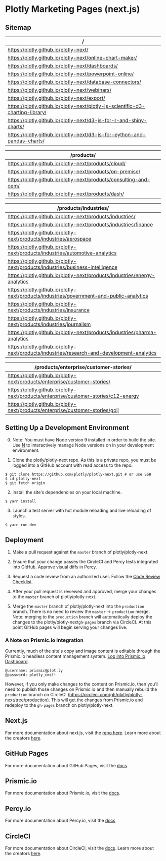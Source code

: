 # Plotly Marketing Pages (next.js)

## Sitemap

/ | 
------------ | 
https://plotly.github.io/plotly-next/ | 
https://plotly.github.io/plotly-next/online-chart-maker/ | 
https://plotly.github.io/plotly-next/dashboards/ | 
https://plotly.github.io/plotly-next/powerpoint-online/ | 
https://plotly.github.io/plotly-next/database-connectors/ | 
https://plotly.github.io/plotly-next/webinars/ | 
https://plotly.github.io/plotly-next/export/ | 
https://plotly.github.io/plotly-next/plotly-js-scientific-d3-charting-library/ | 
https://plotly.github.io/plotly-next/d3-js-for-r-and-shiny-charts/ | 
https://plotly.github.io/plotly-next/d3-js-for-python-and-pandas-charts/ | 

/products/ | 
------------ | 
https://plotly.github.io/plotly-next/products/cloud/ | 
https://plotly.github.io/plotly-next/products/on-premise/| 
https://plotly.github.io/plotly-next/products/consulting-and-oem/ | 
https://plotly.github.io/plotly-next/products/dash/ | 

/products/industries/ |
---------------------- |
https://plotly.github.io/plotly-next/products/industries/ |
https://plotly.github.io/plotly-next/products/industries/finance |
https://plotly.github.io/plotly-next/products/industries/aerospace |
https://plotly.github.io/plotly-next/products/industries/automotive-analytics |
https://plotly.github.io/plotly-next/products/industries/business-intelligence |
https://plotly.github.io/plotly-next/products/industries/energy-analytics |
https://plotly.github.io/plotly-next/products/industries/government-and-public-analytics |
https://plotly.github.io/plotly-next/products/industries/insurance |
https://plotly.github.io/plotly-next/products/industries/journalism |
https://plotly.github.io/plotly-next/products/industries/pharma-analytics |
https://plotly.github.io/plotly-next/products/industries/research-and-development-analytics |

/products/enterprise/customer-stories/ |
--------------------------------------- |
https://plotly.github.io/plotly-next/products/enterprise/customer-stories/ |
https://plotly.github.io/plotly-next/products/enterprise/customer-stories/c12-energy |
https://plotly.github.io/plotly-next/products/enterprise/customer-stories/goji |

## Setting Up a Development Environment

0. Note: You must have Node version 9 installed in order to build the site. Use [N](https://github.com/tj/n#installingactivating-versions) to interactively manage Node versions on in your development environment. 

1. Clone the plotly/plotly-next repo. As this is a private repo, you must be logged into a GitHub account with read access to the repo. 
```
$ git clone https://github.com/plotly/plotly-next.git # or use SSH
$ cd plotly-next
$ git fetch origin
```

2. Install the site's dependencies on your local machine. 
```
$ yarn install
```

3. Launch a test server with hot module reloading and live reloading of styles. 
```
$ yarn run dev
``` 

## Deployment

1. Make a pull request against the `master` branch of plotly/plotly-next. 

2. Ensure that your change passes the CircleCI and Percy tests integrated into GitHub. Approve visual diffs in Percy.

3. Request a code review from an authorized user. Follow the [Code Review Checklist](https://github.com/plotly/dev-docs/blob/master/basics/code-review-checklist.md). 

4. After your pull request is reviewed and approved, merge your changes to the `master` branch of plotly/plotly-next.

5. Merge the `master` branch of plotly/plotly-next into the `production` branch. There is no need to review the `master` -> `production` merge. Note: merging to the `production` branch will automatically deploy the changes to the plotly/plotly-next`gh-pages` branch via CircleCI. At this point GitHub pages will begin serving your changes live. 

### A Note on Prismic.io Integration

Currently, much of the site's copy and image content is editable through the Prismic.io headless content management system. [Log into Prismic.io Dashboard](https://plotly.prismic.io/documents/working/).

```
@username: prismic@plot.ly
@password: plotly_cms!!
```

However, if you only make changes to the content on Prismic.io, then you'll need to publish those changes on Prismic.io and then manually rebuild the `production` branch on CircleCI (https://circleci.com/gh/plotly/plotly-next/tree/production). This will get the changes from Prismic.io and redeploy to the `gh-pages` branch on plotly/plotly-next.

## Next.js

For more documentation about next.js, visit the [repo here](https://github.com/zeit/next.js). Learn more about the creators [here](https://zeit.co).

## GitHub Pages

For more documentation about GitHub Pages, visit the [docs](https://help.github.com/categories/github-pages-basics/). 

## Prismic.io

For more documentation about Prismic.io, visit the [docs](https://prismic.io/docs). 

## Percy.io

For more documentation about Percy.io, visit the [docs](https://docs.percy.io/docs). 

## CircleCI

For more documentation about CircleCI, visit the [docs](https://github.com/zeit/next.js). Learn more about the creators [here](https://zeit.co).
